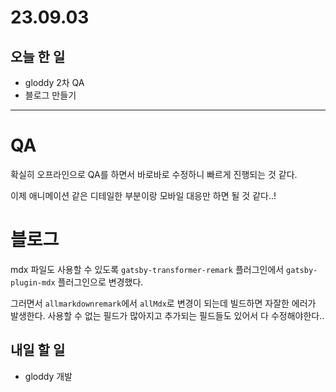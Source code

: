 # 23.09.03

## 오늘 한 일

- gloddy 2차 QA
- 블로그 만들기

---

# QA

확실히 오프라인으로 QA를 하면서 바로바로 수정하니 빠르게 진행되는 것 같다.

이제 애니메이션 같은 디테일한 부분이랑 모바일 대응만 하면 될 것 같다..!

# 블로그

mdx 파일도 사용할 수 있도록 `gatsby-transformer-remark` 플러그인에서 `gatsby-plugin-mdx` 플러그인으로 변경했다.

그러면서 `allmarkdownremark`에서 `allMdx`로 변경이 되는데 빌드하면 자잘한 에러가 발생한다. 사용할 수 없는 필드가 많아지고 추가되는 필드들도 있어서 다 수정해야한다..

## 내일 할 일

- gloddy 개발
